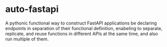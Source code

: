 # auto-fastapi
A pythonic functional way to construct FastAPI applications be declaring endpoints in separation of their functional definition, enabeling to separate, replicate, and reuse functions in different APIs at the same time, and also run multiple of them.

